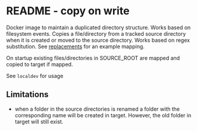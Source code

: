 # README - copy on write

Docker image to maintain a duplicated directory structure. Works based on filesystem events. Copies a file/directory from a tracked source directory when it is created or moved to the source directory.
Works based on regex substitution. See [replacements](localdev/replacements.sed) for an example mapping.

On startup existing files/directories in SOURCE_ROOT are mapped and copied to target if mapped.


See `localdev` for usage

## Limitations
- when a folder in the source directories is renamed a folder with the corresponding name will be created in target. However, the old folder in target will still exist. 